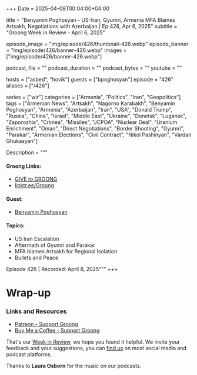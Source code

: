 +++
Date = 2025-04-09T00:04:00+04:00

title = "Benyamin Poghosyan - US-Iran, Gyumri, Armenia MFA Blames Artsakh, Negotiations with Azerbaijan | Ep 426, Apr 6, 2025"
subtitle = "Groong Week in Review - April 6, 2025"

episode_image = "img/episode/426/thumbnail-426.webp"
episode_banner = "img/episode/426/banner-426.webp"
images = ["img/episode/426/banner-426.webp"]

podcast_file = ""
podcast_duration = ""
podcast_bytes = ""
youtube = ""

hosts = ["asbed", "hovik"]
guests = ["bpoghosyan"]
episode = "426"
aliases = ["/426"]

series = ["wir"]
categories = ["Armenia", "Politics", "Iran", "Geopolitics"]
tags = ["Armenian News", "Artsakh", "Nagorno Karabakh", "Benyamin Poghosyan", "Armenia", "Azerbaijan", "Iran", "USA", "Donald Trump", "Russia", "China", "Israel", "Middle East", "Ukraine", "Donetsk", "Lugansk", "Zaporozhia", "Crimea", "Missiles", "JCPOA", "Nuclear Deal", "Uranium Enrichment", "Oman", "Direct Negotiations", "Border Shooting", "Gyumri", "Parakar", "Armenian Elections", "Civil Contract", "Nikol Pashinyan", "Vardan Ghukasyan"]

Description = """

#### Groong Links:
* [GIVE to GROONG](https://podcasts.groong.org/donate)
* [linktr.ee/Groong](https://linktr.ee/groong)

#### Guest:
* [Benyamin Poghosyan](/guest/bpoghosyan)

#### Topics:
* US Iran Escalation
* Aftermath of Gyumri and Parakar
* MFA blames Artsakh for Regional Isolation
* Bullets and Peace

Episode 426 | Recorded: April 8, 2025"""
+++




# Wrap-up

### **Links and Resources**
* [Patreon - Support Groong](https://www.patreon.com/ann_groong)
* [Buy Me a Coffee - Support Groong](https://www.buymeacoffee.com/groong)

That's our [Week in Review](https://podcasts.groong.org/), we hope you found it helpful. We invite your feedback and your suggestions, you can [find us](https://linktr.ee/groong) on most social media and podcast platforms.

Thanks to __Laura Osborn__ for the music on our podcasts.
